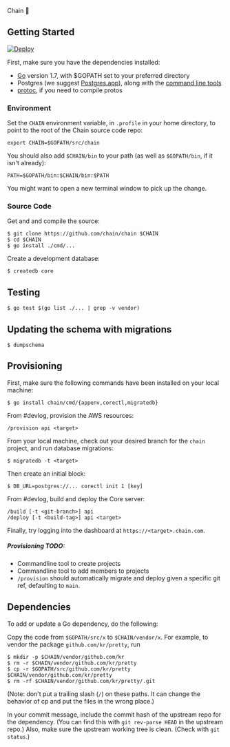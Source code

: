 Chain 🍭

## Getting Started

[![Deploy](https://www.herokucdn.com/deploy/button.svg)](https://heroku.com/deploy?template=https://github.com/chain/chain/tree/main)

First, make sure you have the dependencies installed:

* [Go](https://golang.org/doc/install) version 1.7, with $GOPATH set to your
  preferred directory
* Postgres (we suggest [Postgres.app](http://postgresapp.com/)),
  along with the [command line
  tools](http://postgresapp.com/documentation/cli-tools.html)
* [protoc](https://github.com/google/protobuf#protocol-compiler-installation),
  if you need to compile protos

### Environment

Set the `CHAIN` environment variable, in `.profile` in your home
directory, to point to the root of the Chain source code repo:

	export CHAIN=$GOPATH/src/chain

You should also add `$CHAIN/bin` to your path (as well as
`$GOPATH/bin`, if it isn't already):

	PATH=$GOPATH/bin:$CHAIN/bin:$PATH

You might want to open a new terminal window to pick up the change.

### Source Code

Get and and compile the source:

	$ git clone https://github.com/chain/chain $CHAIN
	$ cd $CHAIN
	$ go install ./cmd/...

Create a development database:

	$ createdb core

## Testing

    $ go test $(go list ./... | grep -v vendor)

## Updating the schema with migrations

	$ dumpschema

## Provisioning

First, make sure the following commands have been installed on
your local machine:

	$ go install chain/cmd/{appenv,corectl,migratedb}

From #devlog, provision the AWS resources:

	/provision api <target>

From your local machine, check out your desired branch for the
`chain` project, and run database migrations:

	$ migratedb -t <target>

Then create an initial block:

	$ DB_URL=postgres://... corectl init 1 [key]

From #devlog, build and deploy the Core server:

	/build [-t <git-branch>] api
	/deploy [-t <build-tag>] api <target>

Finally, try logging into the dashboard at `https://<target>.chain.com`.

##### Provisioning TODO:

- Commandline tool to create projects
- Commandline tool to add members to projects
- `/provision` should automatically migrate and deploy given a
  specific git ref, defaulting to `main`.

## Dependencies

To add or update a Go dependency, do the following:

Copy the code from `$GOPATH/src/x`
to `$CHAIN/vendor/x`. For example, to vendor the package
`github.com/kr/pretty`, run

	$ mkdir -p $CHAIN/vendor/github.com/kr
	$ rm -r $CHAIN/vendor/github.com/kr/pretty
	$ cp -r $GOPATH/src/github.com/kr/pretty $CHAIN/vendor/github.com/kr/pretty
	$ rm -rf $CHAIN/vendor/github.com/kr/pretty/.git

(Note: don't put a trailing slash (`/`) on these paths.
It can change the behavior of cp and put the files
in the wrong place.)

In your commit message, include the commit hash of the upstream repo
for the dependency. (You can find this with `git rev-parse HEAD` in
the upstream repo.) Also, make sure the upstream working tree is clean.
(Check with `git status`.)
